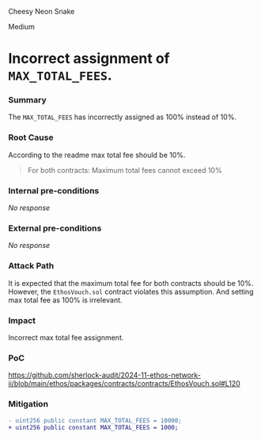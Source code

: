 Cheesy Neon Snake

Medium

# Incorrect assignment of `MAX_TOTAL_FEES`.

### Summary

The  `MAX_TOTAL_FEES`  has incorrectly assigned as 100% instead of 10%.

### Root Cause

According to the readme max total fee should be 10%.
>For both contracts:
> Maximum total fees cannot exceed 10%


### Internal pre-conditions

_No response_

### External pre-conditions

_No response_

### Attack Path

It is expected that the maximum total fee for both contracts should be 10%. However, the `EthosVouch.sol` contract violates this assumption. 
And setting max total fee as 100% is irrelevant.

### Impact

Incorrect max total fee assignment.

### PoC

https://github.com/sherlock-audit/2024-11-ethos-network-ii/blob/main/ethos/packages/contracts/contracts/EthosVouch.sol#L120

### Mitigation

```diff
- uint256 public constant MAX_TOTAL_FEES = 10000;
+ uint256 public constant MAX_TOTAL_FEES = 1000;
```